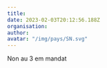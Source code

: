 ```yaml
---
title: 
date: 2023-02-03T20:12:56.188Z
organisation: 
author: 
avatar: "/img/pays/SN.svg"
---
```


Non au 3 em mandat 